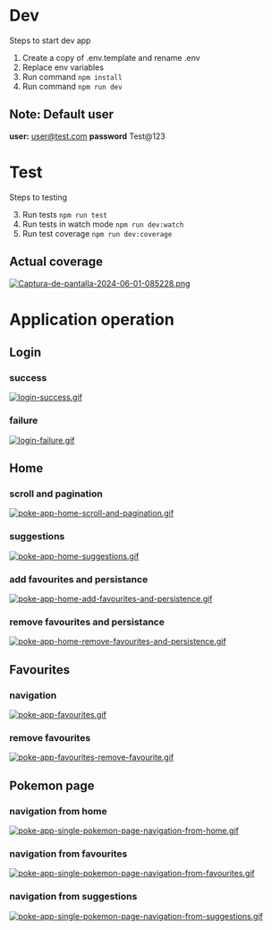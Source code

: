 # Dev
Steps to start dev app

1. Create a copy of .env.template and rename .env
2. Replace env variables
3. Run command ``` npm install ```
4. Run command ``` npm run dev ```

## Note: Default user

__user:__ user@test.com
__password__ Test@123

# Test
Steps to testing

3. Run tests ``` npm run test ```
4. Run tests in watch mode ``` npm run dev:watch ```
4. Run test coverage ``` npm run dev:coverage ```

## Actual coverage

[![Captura-de-pantalla-2024-06-01-085228.png](https://i.postimg.cc/vmx84t3t/Captura-de-pantalla-2024-06-01-085228.png)](https://postimg.cc/7CDrc0v5)

# Application operation

## Login

### success

[![login-success.gif](https://i.postimg.cc/7P5gVFbx/login-success.gif)](https://postimg.cc/YjwG2y1V)

### failure

[![login-failure.gif](https://i.postimg.cc/Ss3Y3Kjm/login-failure.gif)](https://postimg.cc/WFm4JTMy)

## Home

### scroll and pagination

[![poke-app-home-scroll-and-pagination.gif](https://i.postimg.cc/pdQ0PgKN/poke-app-home-scroll-and-pagination.gif)](https://postimg.cc/Tywj9NkQ)

### suggestions

[![poke-app-home-suggestions.gif](https://i.postimg.cc/MTW9HdYn/poke-app-home-suggestions.gif)](https://postimg.cc/VSVqH9pw)

### add favourites and persistance

[![poke-app-home-add-favourites-and-persistence.gif](https://i.postimg.cc/tT22xWr2/poke-app-home-add-favourites-and-persistence.gif)](https://postimg.cc/XGBfMG6C)

### remove favourites and persistance

[![poke-app-home-remove-favourites-and-persistence.gif](https://i.postimg.cc/1XdBWP1F/poke-app-home-remove-favourites-and-persistence.gif)](https://postimg.cc/kRxW404M)

## Favourites

### navigation

[![poke-app-favourites.gif](https://i.postimg.cc/ZK1jpTct/poke-app-favourites.gif)](https://postimg.cc/VdWjcPpD)

### remove favourites

[![poke-app-favourites-remove-favourite.gif](https://i.postimg.cc/LsSTQNwx/poke-app-favourites-remove-favourite.gif)](https://postimg.cc/VJ7ndBYt)

## Pokemon page

### navigation from home

[![poke-app-single-pokemon-page-navigation-from-home.gif](https://i.postimg.cc/1t5Ks496/poke-app-single-pokemon-page-navigation-from-home.gif)](https://postimg.cc/QBw7q8Kx)

### navigation from favourites

[![poke-app-single-pokemon-page-navigation-from-favourites.gif](https://i.postimg.cc/Y0vfLVLC/poke-app-single-pokemon-page-navigation-from-favourites.gif)](https://postimg.cc/QKrWRfq2)

### navigation from suggestions

[![poke-app-single-pokemon-page-navigation-from-suggestions.gif](https://i.postimg.cc/6qFVr0CL/poke-app-single-pokemon-page-navigation-from-suggestions.gif)](https://postimg.cc/5QqF1876)